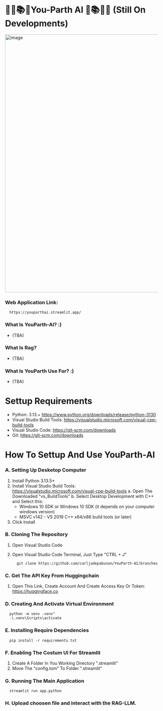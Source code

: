 # ✍🏻📚🤖You-Parth AI 🤖📚✍🏻 (Still On Developments)

<img width="1600" height="850" alt="image" src="https://github.com/user-attachments/assets/c02b0ee7-288e-4bfe-bd79-e8b66fcbee4a" />


### Web Application Link: 
      https://youparthai.streamlit.app/
### What Is YouParth-AI? :)
- (TBA)
### What Is Rag?
- (TBA)
### What Is YouParth Use For? :)
- (TBA)
# Settup Requirements
- Python: 3.13.+ https://www.python.org/downloads/release/python-3130
- Visual Studio Build Tools: https://visualstudio.microsoft.com/visual-cpp-build-tools
- Visual Studio Code: https://git-scm.com/downloads
- Git: https://git-scm.com/downloads
# How To Settup And Use YouParth-AI
### A. Setting Up Desketop Computer
   1. Install Python 3.13.5+
   2. Install Visual Studio Build Tools: https://visualstudio.microsoft.com/visual-cpp-build-tools
      a. Open The Downloaded "vs_BuildTools"
      b. Select Desktop Development with C++ and Select this:
        - Windows 10 SDK or Windows 10 SDK (it depends on your computer windows version)
        - MSVC v142 - VS 2019 C++ x64/x86 build tools (or later)
   3. Click Install
### B. Cloning The Repository
   1. Open Visual Studio Code
   2. Open Visual Studio Code Terminal, Just Type "CTRL + J"

            git clone https://github.com/carljadepabunan/YouParth-AI/branches
### C. Get The API Key From Huggingchain
   1. Open This Link, Create Account And Create Access Key Or Token: https://huggingface.co
### D. Creating And Activate Virtual Environment
      python -m venv .venv"
      .\.venv\Scripts\activate
### E. Installing Require Dependencies
      pip install -r requirements.txt
### F. Enabling The Costum UI For Streamlit
   1. Create A Folder In You Working Directory ".streamlit"
   2. Move The "config.tom" To Folder ".streamlit"
### G. Running The Main Application
      streamlit run app.python
### H. Upload choosen file and interact with the RAG-LLM.
